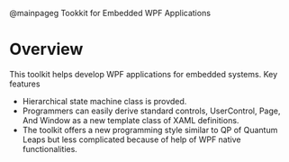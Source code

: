 @mainpageg Tookkit for Embedded WPF Applications
# Overview
This toolkit helps develop WPF applications for embedded systems.
Key features  
* Hierarchical state machine class is provded.
* Programmers can easily derive standard controls, UserControl, Page, And Window as
  a new template class of XAML definitions.
* The toolkit offers a new programming style similar to QP of Quantum Leaps but less complicated
because of help of WPF native functionalities.
